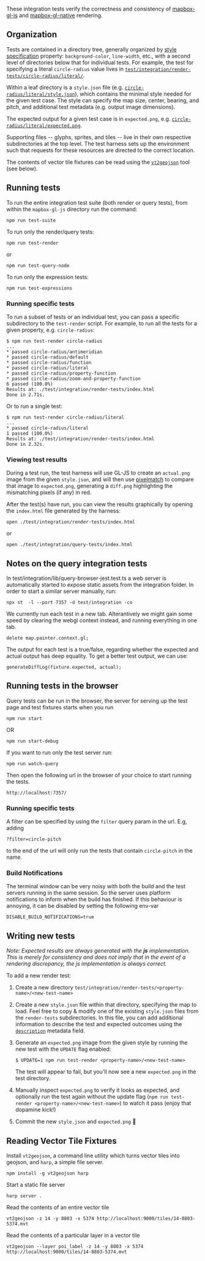 These integration tests verify the correctness and consistency of [mapbox-gl-js](https://github.com/mapbox/mapbox-gl-js) and
[mapbox-gl-native](https://github.com/mapbox/mapbox-gl-native) rendering.

## Organization

Tests are contained in a directory tree, generally organized by [style specification](https://github.com/mapbox/mapbox-gl-style-spec)
property: `background-color`, `line-width`, etc., with a second level of directories below that for individual tests. For example, the test for specifying a literal `circle-radius` value lives in [`test/integration/render-tests/circle-radius/literal/`](./render-tests/circle-radius/literal).

Within a leaf directory is a `style.json` file (e.g. [`circle-radius/literal/style.json`](./render-tests/circle-radius/literal/style.json)), which contains the minimal style needed for the given test case. The style can specify the map size, center, bearing, and pitch, and additional test metadata (e.g. output image dimensions).

The expected output for a given test case is in `expected.png`, e.g. [`circle-radius/literal/expected.png`](./render-tests/circle-radius/literal/expected.png).

Supporting files -- glyphs, sprites, and tiles -- live in their own respective subdirectories at the top level. The test
harness sets up the environment such that requests for these resources are directed to the correct location.

The contents of vector tile fixtures can be read using the [`vt2geojson`](https://github.com/mapbox/vt2geojson) tool (see below).

## Running tests

To run the entire integration test suite (both render or query tests), from within the `mapbox-gl-js` directory run the command:
```
npm run test-suite
```

To run only the render/query tests:

```
npm run test-render
```
or
```
npm run test-query-node
```

To run only the expression tests:

```
npm run test-expressions
```

### Running specific tests

To run a subset of tests or an individual test, you can pass a specific subdirectory to the `test-render` script. For example, to run all the tests for a given property, e.g. `circle-radius`:
```
$ npm run test-render circle-radius
...
* passed circle-radius/antimeridian
* passed circle-radius/default
* passed circle-radius/function
* passed circle-radius/literal
* passed circle-radius/property-function
* passed circle-radius/zoom-and-property-function
6 passed (100.0%)
Results at: ./test/integration/render-tests/index.html
Done in 2.71s.
```
Or to run a single test:
```
$ npm run test-render circle-radius/literal
...
* passed circle-radius/literal
1 passed (100.0%)
Results at: ./test/integration/render-tests/index.html
Done in 2.32s.
```

### Viewing test results

During a test run, the test harness will use GL-JS to create an `actual.png` image from the given `style.json`, and will then use [pixelmatch](https://github.com/mapbox/pixelmatch) to compare that image to `expected.png`, generating a `diff.png` highlighting the mismatching pixels (if any) in red.

After the test(s) have run, you can view the results graphically by opening the `index.html` file generated by the harness:

```
open ./test/integration/render-tests/index.html
```
or
```
open ./test/integration/query-tests/index.html
```

## Notes on the query integration tests

In test/integration/lib/query-browser-jest.test.ts a web server is automatically started to expose static assets from the integration folder. In order to start a similar server manually, run:

```
npx st  -l --port 7357 -d test/integration -co
```

We currently run each test in a new tab. Alterantively we might gain some speed by clearing the webgl context instead, and running everything in one tab.

```
delete map.painter.context.gl;
```

The output for each test is a true/false, regarding whether the expected and actual output has deep equality. To get a better test output, we can use:

```
generateDiffLog(fixture.expected, actual);
```

## Running tests in the browser

Query tests can be run in the browser, the server for serving up the test page and test fixtures starts when you run
```
npm run start
```
OR
```
npm run start-debug
```

If you want to run only the test server run:
```
npm run watch-query
```

Then open the following url in the browser of your choice to start running the tests.
```
http://localhost:7357/
```

### Running specific tests

A filter can be specified by using the `filter` query param in the url. E.g, adding
```
?filter=circle-pitch
```
to the end of the url will only run the tests that contain `circle-pitch` in the name.

### Build Notifications

The terminal window can be very noisy with both the build and the test servers running in the same session.
So the server uses platform notifications to inform when the build has finished. If this behaviour is annoying, it can be disabled by setting the following env-var
```
DISABLE_BUILD_NOTIFICATIONS=true
```


## Writing new tests

_Note: Expected results are always generated with the **js** implementation. This is merely for consistency and does not
imply that in the event of a rendering discrepancy, the js implementation is always correct._

To add a new render test:
1. Create a new directory `test/integration/render-tests/<property-name>/<new-test-name>`

2. Create a new `style.json` file within that directory, specifying the map to load. Feel free to copy & modify one of the existing `style.json` files from the `render-tests` subdirectories. In this file, you can add additional information to describe the test and expected outcomes using the [`description`](https://github.com/mapbox/mapbox-gl-js/blob/8121e9db044533d7e44e0afc8c58e71b6d8ec260/test/integration/render-tests/regressions/mapbox-gl-js%236706/style.json#L7) metadata field.

3. Generate an `expected.png` image from the given style by running the new test with the `UPDATE` flag enabled:
   ```
   $ UPDATE=1 npm run test-render <property-name>/<new-test-name>
   ```
   The test will appear to fail, but you'll now see a new `expected.png` in the test directory.

4. Manually inspect `expected.png` to verify it looks as expected, and optionally run the test again without the update flag (`npm run test-render <property-name>/<new-test-name>`) to watch it pass (enjoy that dopamine kick!)

5. Commit the new `style.json` and `expected.png` :rocket:


## Reading Vector Tile Fixtures

Install `vt2geojson`, a command line utility which turns vector tiles into geojson, and `harp`, a simple file server.

```
npm install -g vt2geojson harp
```

Start a static file server
```
harp server .
```

Read the contents of an entire vector tile

```
vt2geojson -z 14 -y 8803 -x 5374 http://localhost:9000/tiles/14-8803-5374.mvt
```

Read the contents of a particular layer in a vector tile

```
vt2geojson --layer poi_label -z 14 -y 8803 -x 5374 http://localhost:9000/tiles/14-8803-5374.mvt
```
